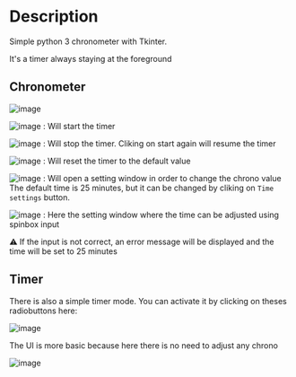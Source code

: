 # Description
Simple python 3 chronometer with Tkinter.

It's a timer always staying at the foreground

## Chronometer

![image](https://user-images.githubusercontent.com/36918814/189981856-46a8f3dc-377a-4a5a-9bf4-fa11ea89007e.png)

![image](https://user-images.githubusercontent.com/36918814/188328165-6c3d86f4-aa95-48f5-bc76-5a4ecfa6e5a1.png) : Will start the timer

![image](https://user-images.githubusercontent.com/36918814/188328183-48533e8b-fa24-4b2f-a6a4-12465045beff.png) : Will stop the timer. Cliking on start again will resume the timer

![image](https://user-images.githubusercontent.com/36918814/189980253-a251df95-50cf-4b09-bee7-1b1ac7f083d7.png) : Will reset the timer to the default value

![image](https://user-images.githubusercontent.com/36918814/189980441-0be832c5-749a-4c66-8f87-c09ef7602120.png) : Will open a setting window in order to change the chrono value
The default time is 25 minutes, but it can be changed by cliking on `Time settings` button.
 
![image](https://user-images.githubusercontent.com/36918814/189980615-a74490e4-c32f-42ad-becf-97b4222d45d8.png) : Here the setting window where the time can be adjusted using spinbox input

:warning: If the input is not correct, an error message will be displayed and the time will be set to 25 minutes

## Timer

There is also a simple timer mode. You can activate it by clicking on theses radiobuttons here:

![image](https://user-images.githubusercontent.com/36918814/189980939-1b87df58-de9d-4e2a-a4b7-89ef0bb5e58a.png)

The UI is more basic because here there is no need to adjust any chrono

![image](https://user-images.githubusercontent.com/36918814/189981029-063d25a2-90ee-4b10-b400-2e493e06d5b6.png)
